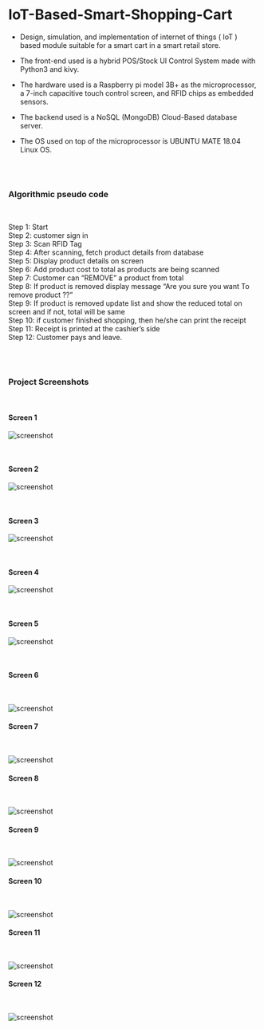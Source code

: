 # IoT-Based-Smart-Shopping-Cart

* Design, simulation, and implementation of internet of things ( IoT ) based module suitable for a smart cart in a smart retail store. 

* The front-end used is a hybrid POS/Stock UI Control System made with Python3 and kivy. 

* The hardware used is a Raspberry pi model 3B+ as the microprocessor, a 7-inch capacitive touch control screen, and RFID chips as embedded sensors. 

* The backend used is a NoSQL (MongoDB) Cloud-Based database server. 

* The OS used on top of the microprocessor is UBUNTU MATE 18.04 Linux OS. 

<br/>
<br/>

### Algorithmic pseudo code
<br/>

   Step 1: Start
<br/>
   Step 2: customer sign in
<br/>
   Step 3: Scan RFID Tag
<br/>
   Step 4: After scanning, fetch product details from database
<br/>
   Step 5: Display product details on screen
<br/>
   Step 6: Add product cost to total as products are being scanned
<br/>
   Step 7: Customer can “REMOVE” a product from total
<br/>
   Step 8: If product is removed display message “Are you sure you want To remove product ??”
<br/>
   Step 9: If product is removed update list and show the reduced total on screen and if not, total will be same
<br/>
   Step 10: if customer finished shopping, then he/she can print the receipt
<br/>
   Step 11: Receipt is printed at the cashier’s side
<br/>
   Step 12: Customer pays and leave.

<br/>
<br/>


### Project Screenshots
<br/>

#### Screen 1

![screenshot](https://github.com/ahmedmansour5/Smart-Shopping-Cart/blob/master/project_screenshots/Screen%20Shot%202019-12-27%20at%203.39.47%20AM.png)

<br/>

#### Screen 2

![screenshot](https://github.com/ahmedmansour5/Smart-Shopping-Cart/blob/master/project_screenshots/Screen%20Shot%202019-12-27%20at%203.39.56%20AM.png)

<br/>

#### Screen 3

![screenshot](https://github.com/ahmedmansour5/Smart-Shopping-Cart/blob/master/project_screenshots/Screen%20Shot%202019-12-27%20at%203.40.09%20AM.png)

<br/>

#### Screen 4

![screenshot](https://github.com/ahmedmansour5/Smart-Shopping-Cart/blob/master/project_screenshots/Screen%20Shot%202019-12-27%20at%203.40.18%20AM.png)

<br/>

#### Screen 5

![screenshot](https://github.com/ahmedmansour5/Smart-Shopping-Cart/blob/master/project_screenshots/Screen%20Shot%202019-12-27%20at%203.40.27%20AM.png)

<br/>


#### Screen 6

<br/>

![screenshot](https://github.com/ahmedmansour5/Smart-Shopping-Cart/blob/master/project_screenshots/Screen%20Shot%202019-12-27%20at%203.40.37%20AM.png)


#### Screen 7

<br/>

![screenshot](https://github.com/ahmedmansour5/Smart-Shopping-Cart/blob/master/project_screenshots/Screen%20Shot%202019-12-27%20at%203.40.46%20AM.png)


#### Screen 8

<br/>

![screenshot](https://github.com/ahmedmansour5/Smart-Shopping-Cart/blob/master/project_screenshots/Screen%20Shot%202019-12-27%20at%203.40.58%20AM.png)

#### Screen 9

<br/>

![screenshot](https://github.com/ahmedmansour5/Smart-Shopping-Cart/blob/master/project_screenshots/Screen%20Shot%202019-12-27%20at%203.41.04%20AM.png)

#### Screen 10

<br/>

![screenshot](https://github.com/ahmedmansour5/Smart-Shopping-Cart/blob/master/project_screenshots/Screen%20Shot%202019-12-27%20at%203.41.11%20AM.png)

#### Screen 11

<br/>

![screenshot](https://github.com/ahmedmansour5/Smart-Shopping-Cart/blob/master/project_screenshots/Screen%20Shot%202019-12-27%20at%203.41.18%20AM.png)

#### Screen 12

<br/>

![screenshot](https://github.com/ahmedmansour5/Smart-Shopping-Cart/blob/master/project_screenshots/Screen%20Shot%202019-12-27%20at%203.41.25%20AM.png)
